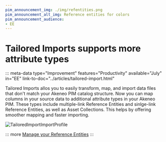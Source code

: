 ```yaml
---
pim_announcement_img: ./img/refentities.png
pim_announcement_alt_img: Reference entities for colors
pim_announcement_audience:
- EE
---
```


# Tailored Imports supports more attribute types
::: meta-data type="Improvement" features="Productivity" available="July" in="EE" link-to-doc="../articles/tailored-import.html"

Tailored Imports allos you to easily transform, map, and import data files that don't match your Akeneo PIM catalog structure. Now you can map columns in your source data to additional attribute types in your Akeneo PIM. These types include multiple-link Reference Entities and sinlge-link Reference Entities, as well as Asset Collections. This helps by offering smoother mapping and faster importing.

![TailoredImportImportProfile](../img/refentities.png)

::: more
[Manage your Reference Entities](../articles/hmanage-reference-entities.html#mainContent)
:::
